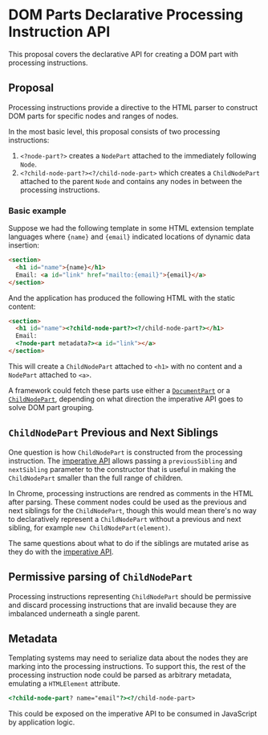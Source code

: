 # DOM Parts Declarative Processing Instruction API

This proposal covers the declarative API for creating a DOM part with processing
instructions.

## Proposal

Processing instructions provide a directive to the HTML parser to construct DOM
parts for specific nodes and ranges of nodes.

In the most basic level, this proposal consists of two processing instructions:

1. `<?node-part?>` creates a `NodePart` attached to the immediately following
   `Node`.
1. `<?child-node-part?><?/child-node-part>` which creates a `ChildNodePart`
   attached to the parent `Node` and contains any nodes in between the
   processing instructions.

### Basic example

Suppose we had the following template in some HTML extension template languages
where `{name}` and `{email}` indicated locations of dynamic data insertion:

```html
<section>
  <h1 id="name">{name}</h1>
  Email: <a id="link" href="mailto:{email}">{email}</a>
</section>
```

And the application has produced the following HTML with the static content:

```html
<section>
  <h1 id="name"><?child-node-part?><?/child-node-part?></h1>
  Email:
  <?node-part metadata?><a id="link"></a>
</section>
```

This will create a `ChildNodePart` attached to `<h1>` with no content and a
`NodePart` attached to `<a>`.

A framework could fetch these parts use either a
[`DocumentPart`](./DOM-Parts-Imperative.md#option-2-documentpartgroup) or a
[`ChildNodePart`](./DOM-Parts-Imperative.md#option-3-childnodepart-is-a-partgroup),
depending on what direction the imperative API goes to solve DOM part grouping.

## `ChildNodePart` Previous and Next Siblings

One question is how `ChildNodePart` is constructed from the processing
instruction. The [imperative API](./DOM-Parts-Imperative.md#proposal) allows
passing a `previousSibling` and `nextSibling` parameter to the constructor that
is useful in making the `ChildNodePart` smaller than the full range of children.

In Chrome, processing instructions are rendred as comments in the HTML after
parsing. These comment nodes could be used as the previous and next siblings for
the `ChildNodePart`, though this would mean there's no way to declaratively
represent a `ChildNodePart` without a previous and next sibling, for example
`new ChildNodePart(element)`.

The same questions about what to do if the siblings are mutated arise as they do
with the
[imperative API](./DOM-Parts-Imperative.md#childnodepart-after-dom-mutations).

## Permissive parsing of `ChildNodePart`

Processing instructions representing `ChildNodePart` should be permissive and
discard processing instructions that are invalid because they are imbalanced
underneath a single parent.

## Metadata

Templating systems may need to serialize data about the nodes they are marking
into the processing instructions. To support this, the rest of the processing
instruction node could be parsed as arbitrary metadata, emulating a
`HTMLElement` attribute.

```html
<?child-node-part? name="email"?><?/child-node-part>
```

This could be exposed on the imperative API to be consumed in JavaScript by
application logic.
